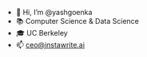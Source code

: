 - 👋 Hi, I’m @yashgoenka
- 📚 Computer Science & Data Science
- 🎓 UC Berkeley
- 📫 ceo@instawrite.ai

<!---
yashgoenka/yashgoenka is a ✨ special ✨ repository because its `README.md` (this file) appears on your GitHub profile.
You can click the Preview link to take a look at your changes.
--->
